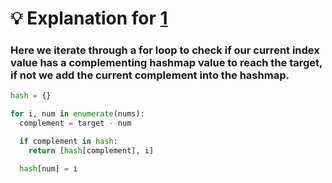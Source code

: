 # 💡 Explanation for [1](https://leetcode.com/problems/two-sum/description/)
### Here we iterate through a for loop to check if our current index value has a complementing hashmap value to reach the target, if not we add the current complement into the hashmap.
```python
hash = {}

for i, num in enumerate(nums):
  complement = target - num

  if complement in hash:
    return [hash[complement], i]

  hash[num] = i
```